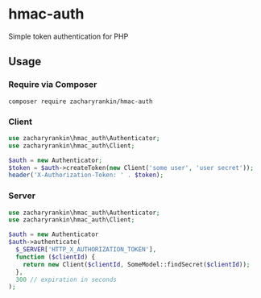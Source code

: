 # hmac-auth

Simple token authentication for PHP

## Usage

### Require via Composer

`composer require zacharyrankin/hmac-auth`

### Client

```php
use zacharyrankin\hmac_auth\Authenticator;
use zacharyrankin\hmac_auth\Client;

$auth = new Authenticator;
$token = $auth->createToken(new Client('some user', 'user secret'));
header('X-Authorization-Token: ' . $token);
```

### Server

```php
use zacharyrankin\hmac_auth\Authenticator;
use zacharyrankin\hmac_auth\Client;

$auth = new Authenticator
$auth->authenticate(
  $_SERVER['HTTP_X_AUTHORIZATION_TOKEN'],
  function ($clientId) {
    return new Client($clientId, SomeModel::findSecret($clientId));
  },
  300 // expiration in seconds
);
```
